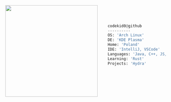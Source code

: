 <div style="display:block; text-align: left;">
  <img align="left" src="https://avatars.githubusercontent.com/u/65465165?s=290&v=4" border="0" style="width: 290px;">
</div>

```py
 
 
  
    codekid0@github
    ----------
    OS: 'Arch Linux'
    DE: 'KDE Plasma'
    Home: 'Poland'
    IDE: 'IntelliJ, VSCode'
    Languages: 'Java, C++, JS, TS'
    Learning: 'Rust'
    Projects: 'Hydra'
 
 
  
```
